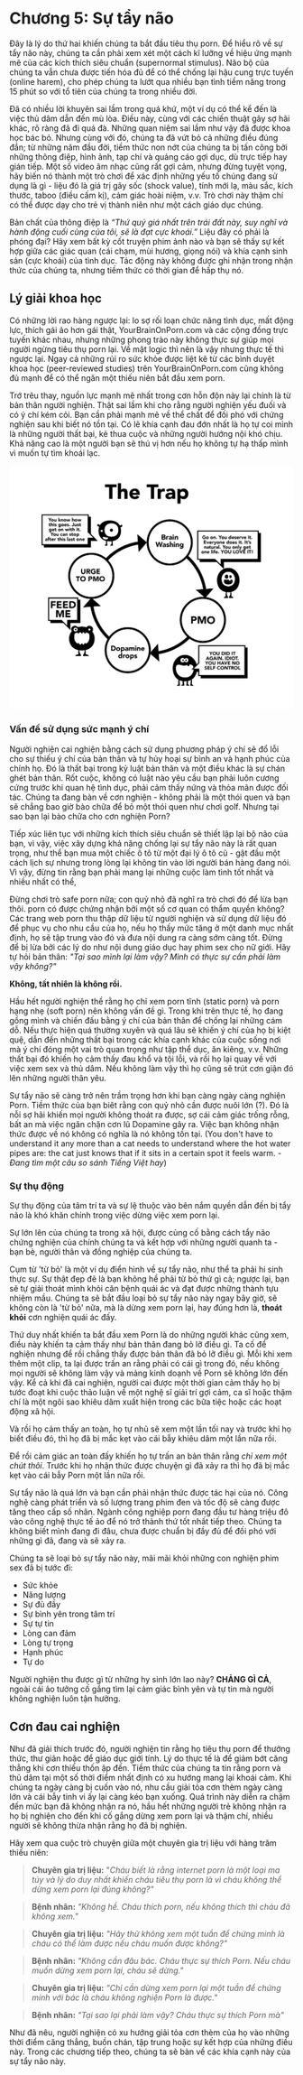 # Chương 5: Sự tẩy não

Đây là lý do thứ hai khiến chúng ta bắt đầu tiêu thụ porn. Để hiểu rõ về sự tẩy não này, chúng ta cần phải xem xét một cách kĩ lưỡng về hiệu ứng mạnh mẽ của các kích thích siêu chuẩn (supernormal stimulus). Não bộ của chúng ta vẫn chưa được tiến hóa đủ để có thể chống lại hậu cung trực tuyến (online harem), cho phép chúng ta lướt qua nhiều bạn tình tiềm năng trong 15 phút so với tổ tiên của chúng ta trong nhiều đời.

Đã có nhiều lời khuyên sai lầm trong quá khứ, một ví dụ có thể kể đến là việc thủ dâm dẫn đến mù lòa. Điều này, cùng với các chiến thuật gây sợ hãi khác, rõ ràng đã đi quá đà. Những quan niệm sai lầm như vậy đã được khoa học bác bỏ. Nhưng cùng với đó, chúng ta đã vứt bỏ cả những điều đúng đắn; từ những năm đầu đời, tiềm thức non nớt của chúng ta bị tấn công bởi những thông điệp, hình ảnh, tạp chí và quảng cáo gợi dục, dù trực tiếp hay gián tiếp. Một số video âm nhạc cũng rất gợi cảm, nhưng đừng tuyệt vọng, hãy biến nó thành một trò chơi để xác định những yếu tố chúng đang sử dụng là gì - liệu đó là giá trị gây sốc (shock value), tính mới lạ, màu sắc, kích thước, taboo (điều cấm kị), cảm giác hoài niệm, v.v. Trò chơi này thậm chí có thể được dạy cho trẻ vị thành niên như một cách giáo dục chúng.

Bản chất của thông điệp là *“Thứ quý giá nhất trên trái đất này, suy nghĩ và hành động cuối cùng của tôi, sẽ là đạt cực khoái.”* Liệu đây có phải là phóng đại? Hãy xem bất kỳ cốt truyện phim ảnh nào và bạn sẽ thấy sự kết hợp giữa các giác quan (cái chạm, mùi hương, giọng nói) và khía cạnh sinh sản (cực khoái) của tình dục. Tác động này không được ghi nhận trong nhận thức của chúng ta, nhưng tiềm thức có thời gian để hấp thụ nó.

## Lý giải khoa học

Có những lời rao hàng ngược lại: lo sợ rối loạn chức năng tình dục, mất động lực, thích gái ảo hơn gái thật, YourBrainOnPorn.com và các cộng đồng trực tuyến khác nhau, nhưng những phong trào này không thực sự giúp mọi người ngừng tiêu thụ porn lại. Về mặt logic thì nên là vậy nhưng thực tế thì ngược lại. Ngay cả những rủi ro sức khỏe được liệt kê từ các bình duyệt khoa học (peer-reviewed studies) trên YourBrainOnPorn.com cũng không đủ mạnh để có thể ngăn một thiếu niên bắt đầu xem porn.

Trớ trêu thay, nguồn lực mạnh mẽ nhất trong cơn hỗn độn này lại chính là từ bản thân người nghiện. Thật sai lầm khi cho rằng người nghiện yếu đuối và có ý chí kém cỏi. Bạn cần phải mạnh mẽ về thể chất để đối phó với chứng nghiện sau khi biết nó tồn tại. Có lẽ khía cạnh đau đớn nhất là họ tự coi mình là những người thất bại, kẻ thua cuộc và những người hướng nội khó chịu. Khả năng cao là một người bạn sẽ thú vị hơn nếu họ không tự hạ thấp mình vì muốn tự tìm khoái lạc.

![Cạm bẫy của porn](images/trap.png)

### Vấn đề sử dụng sức mạnh ý chí

Người nghiện cai nghiện bằng cách sử dụng phương pháp ý chí sẽ đổ lỗi cho sự thiếu ý chí của bản thân và tự hủy hoại sự bình an và hạnh phúc của chính họ. Đó là thất bại trong kỷ luật bản thân và một điều khác là sự chán ghét bản thân. Rốt cuộc, không có luật nào yêu cầu bạn phải luôn cương cứng trước khi quan hệ tình dục, phải cảm thấy nứng và thỏa mãn được đối tác. Chúng ta đang bàn về cơn nghiện - không phải là một thói quen và bạn sẽ chẳng bao giờ bào chữa để bỏ một thói quen như chơi golf. Nhưng tại sao bạn lại bào chữa cho cơn nghiện Porn?

Tiếp xúc liên tục với những kích thích siêu chuẩn sẽ thiết lập lại bộ não của bạn, vì vậy, việc xây dựng khả năng chống lại sự tẩy não này là rất quan trọng, như thể bạn mua một chiếc ô tô từ một đại lý ô tô cũ - gật đầu một cách lịch sự nhưng trong lòng lại không tin vào lời người bán hàng đang nói. Vì vậy, đừng tin rằng bạn phải mang lại những cuộc làm tình tốt nhất và nhiều nhất có thể, 

Đừng chơi trò safe porn nữa; con quỷ nhỏ đã nghĩ ra trò chơi đó để lừa bạn thôi. porn có được chứng nhận bởi một số cơ quan có thẩm quyền không? Các trang web porn thu thập dữ liệu từ người nghiện và sử dụng dữ liệu đó để phục vụ cho nhu cầu của họ, nếu họ thấy mức tăng ở một danh mục nhất định, họ sẽ tập trung vào đó và đưa nội dung ra càng sớm càng tốt. Đừng để bị lừa bởi các lý do như nội dung giáo dục hay phim sex cho nữ giới. Hãy tự hỏi bản thân: *"Tại sao mình lại làm vậy? Mình có thực sự cần phải làm vậy không?"*

**Không, tất nhiên là không rồi.**

Hầu hết người nghiện thề rằng họ chỉ xem porn tĩnh (static porn) và porn hạng nhẹ (soft porn) nên không vấn đề gì. Trong khi trên thực tế, họ đang gồng mình và chiến đấu bằng ý chí của bản thân để chống lại những cám dỗ. Nếu thực hiện quá thường xuyên và quá lâu sẽ khiến ý chí của họ bị kiệt quệ, dẫn đến những thất bại trong các khía cạnh khác của cuộc sống nơi mà ý chí đóng một vai trò quan trọng như tập thể dục, ăn kiêng, v.v. Những thất bại đó khiến họ cảm thấy đau khổ và tội lỗi, và rồi họ lại quay về với việc xem sex và thủ dâm. Nếu không làm vậy thì họ cũng sẽ trút cơn giận đó lên những người thân yêu.

Sự tẩy não sẽ càng trở nên trầm trọng hơn khi bạn càng ngày càng nghiện Porn. Tiềm thức của bạn biêt rằng con quỷ nhỏ cần được nuôi lớn (?). Đó là nỗi sợ hãi khiến mọi người không thoát ra được, sợ cái cảm giác trống rỗng, bất an mà việc ngăn chặn cơn lũ Dopamine gây ra. Việc bạn không nhận thức được về nó không có nghĩa là nó không tồn tại. (You don't have to understand it any more than a cat needs to understand where the hot water pipes are: the cat just knows that if it sits in a certain spot it feels warm. - _Đang tìm một câu so sánh Tiếng Việt hay_)

### Sự thụ động

Sự thụ động của tâm trí ta và sự lệ thuộc vào bên nắm quyền dẫn đến bị tẩy não là khó khăn chính trong việc dừng việc xem porn lại. 

Sự lớn lên của chúng ta trong xã hội, được củng cố bằng cách tẩy não chứng nghiện của chính chúng ta và kết hợp với những người quanh ta - bạn bè, người thân và đồng nghiệp của chúng ta. 

Cụm từ 'từ bỏ' là một ví dụ điển hình về sự tẩy não, như thể ta phải hi sinh thực sự. Sự thật đẹp đẽ là bạn không hề phải từ bỏ thứ gì cả; ngược lại, bạn sẽ tự giải thoát mình khỏi căn bệnh quái ác và đạt được những thành tựu nhiệm mầu. Chúng ta sẽ bắt đầu loại bỏ sự tẩy não này ngay bây giờ, sẽ không còn là 'từ bỏ' nữa, mà là dừng xem porn lại, hay đúng hơn là, **thoát khỏi** cơn nghiện quái ác đấy.

Thứ duy nhất khiến ta bắt đầu xem Porn là do những người khác cũng xem, điều này khiến ta cảm thấy như bản thân đang bỏ lỡ điều gì. Ta cố để nghiện nhưng để rồi chẳng thấy được bản thân đã bỏ lỡ điều gì. Mỗi khi xem thêm một clip, ta lại được trấn an rằng phải có cái gì trong đó, nếu không mọi người sẽ không làm vậy và mảng kinh doạnh về Porn sẽ không lớn đến vậy. Kể cả khi đã cai nghiện, người cai được một thời gian cảm thấy họ bị tước đoạt khi cuộc thảo luận về một nghệ sĩ giải trí gợi cảm, ca sĩ hoặc thậm chí là một ngôi sao khiêu dâm xuất hiện trong các bữa tiệc hoặc các hoạt động xã hội. 

Và rồi họ cảm thấy an toàn, họ tự nhủ sẽ xem một lần tối nay và trước khi họ biết điều đó, thì họ đã bị mắc kẹt vào cái bẫy khiêu dâm một lần nữa rồi.

Để rồi cảm giác an toàn đấy khiến họ tự trấn an bản thân rằng _chỉ xem một chút thôi_. Trước khi họ nhận thức được chuyện gì đã xảy ra thì họ đã bị mắc kẹt vào cái bẫy Porn một lần nữa rồi.

Sự tẩy não là quá lớn và bạn cần phải nhận thức được tác hại của nó. Công nghệ càng phát triển và số lượng trang phim đen và tốc độ sẽ càng được tăng theo cấp số nhân. Ngành công nghiệp porn đang đầu tư hàng triệu đô vào công nghệ thực tế ảo để nó trở thành thứ tốt nhất tiếp theo. Chúng ta không biết mình đang đi đâu, chưa được chuẩn bị đầy đủ để đối phó với những gì đã, đang và sẽ xảy ra.

Chúng ta sẽ loại bỏ sự tẩy não này, mãi mãi khỏi những con nghiện phim sex đã bị tước đi:

* Sức khỏe
* Năng lượng
* Sự đủ đầy
* Sự bình yên trong tâm trí
* Sự tự tin
* Lòng can đảm
* Lòng tự trọng
* Hạnh phúc
* Tự do

Người nghiện thu được gì từ những hy sinh lớn lao này? **CHẢNG GÌ CẢ**, ngoài cái ảo tưởng cố gắng tìm lại cảm giác bình yên và tự tin mà người không nghiện luôn tận hưởng.

## Cơn đau cai nghiện

Như đã giải thích trước đó, người nghiện tin rằng họ tiêu thụ porn để thưởng thức, thư giãn hoặc để giáo dục giới tính. Lý do thực tế là để giảm bớt căng thẳng khi cơn thiếu thốn ập đến. Tiềm thức của chúng ta tin rằng porn và thủ dâm tại một số thời điểm nhất định có xu hướng mang lại khoái cảm. Khi chúng ta ngày càng bị cuốn vào nó, nhu cầu giải tỏa cơn thèm ngày càng lớn và cái bẫy tinh vi ấy lại càng kéo bạn xuống. Quá trình này diễn ra chậm đến mức bạn đã không nhận ra nó, hầu hết những người trẻ không nhận ra họ bị nghiện cho đến khi cố gắng dừng xem porn lại và thậm chí, nhiều người sẽ không thừa nhận rằng họ đã bị nghiện.

Hãy xem qua cuộc trò chuyện giữa một chuyên gia trị liệu với hàng trăm thiếu niên:

> **Chuyên gia trị liệu:** "*Cháu biết là rằng internet porn là một loại ma túy và lý do duy nhất khiến cháu tiêu thụ porn là vì cháu không thể dừng xem porn lại đúng không?"*

> **Bệnh nhân:** *"Không hề. Cháu thích porn, nếu không thích thì cháu đã không xem."*

> **Chuyên gia trị liệu:** *"Hãy thử không xem một tuần để chứng minh là cháu có thể làm được nếu cháu muốn được không?"*

> **Bệnh nhân:** *"Không cần đâu bác. Cháu thực sự thích Porn. Nếu cháu muốn dừng xem porn lại, cháu sẽ dừng."*

> **Chuyên gia trị liệu:** *"Chỉ cần dừng xem porn lại một tuần để chứng minh với bác là cháu không nghiện Porn là được."*

> **Bệnh nhân:** *"Tại sao lại phải làm vậy? Cháu thực sự thích Porn mà"*

Như đã nêu, người nghiện có xu hướng giải tỏa cơn thèm của họ vào những thời điểm căng thẳng, buồn chán, tập trung hoặc sự kết hợp của những điều này. Trong các chương tiếp theo, chúng ta sẽ bàn về các khía cạnh này của sự tẩy não này.
